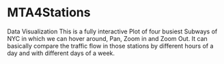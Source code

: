 # MTA4Stations
Data Visualization
This is a fully interactive Plot of four busiest Subways of NYC in which we can hover around, Pan, Zoom in and Zoom Out. 
It can basically compare the traffic flow in those stations by different hours of a day and with different days of a week.
